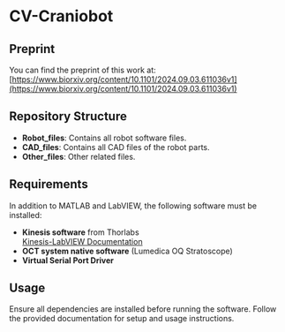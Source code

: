 # CV-Craniobot

## Preprint
You can find the preprint of this work at:  
[https://www.biorxiv.org/content/10.1101/2024.09.03.611036v1](https://www.biorxiv.org/content/10.1101/2024.09.03.611036v1)

## Repository Structure
- **Robot_files**: Contains all robot software files.
- **CAD_files**: Contains all CAD files of the robot parts.
- **Other_files**: Other related files.

## Requirements
In addition to MATLAB and LabVIEW, the following software must be installed:  
- **Kinesis software** from Thorlabs  
  [Kinesis-LabVIEW Documentation](https://www.thorlabs.com/Software/Motion%20Control/Kinesis/Kinesis-labview.pdf)  
- **OCT system native software** (Lumedica OQ Stratoscope)  
- **Virtual Serial Port Driver**

## Usage
Ensure all dependencies are installed before running the software. Follow the provided documentation for setup and usage instructions.



